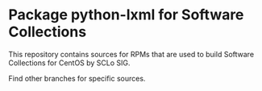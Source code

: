 # Package python-lxml for Software Collections

This repository contains sources for RPMs that are used
to build Software Collections for CentOS by SCLo SIG.

Find other branches for specific sources.
